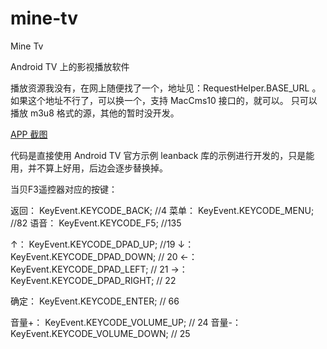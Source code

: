 # mine-tv
Mine Tv

Android TV 上的影视播放软件

播放资源我没有，在网上随便找了一个，地址见：RequestHelper.BASE_URL 。
如果这个地址不行了，可以换一个，支持 MacCms10 接口的，就可以。
只可以播放 m3u8 格式的源，其他的暂时没开发。

[APP 截图]('.docs/screenshot-v2.md' "APP 截图")

代码是直接使用 Android TV 官方示例 leanback 库的示例进行开发的，只是能用，并不算上好用，后边会逐步替换掉。

当贝F3遥控器对应的按键：

返回： KeyEvent.KEYCODE_BACK; //4
菜单： KeyEvent.KEYCODE_MENU; //82
语音： KeyEvent.KEYCODE_F5; //135

↑： KeyEvent.KEYCODE_DPAD_UP; //19
↓： KeyEvent.KEYCODE_DPAD_DOWN; // 20
←： KeyEvent.KEYCODE_DPAD_LEFT; // 21
→： KeyEvent.KEYCODE_DPAD_RIGHT; // 22

确定： KeyEvent.KEYCODE_ENTER;  // 66

音量+： KeyEvent.KEYCODE_VOLUME_UP; // 24
音量-： KeyEvent.KEYCODE_VOLUME_DOWN; // 25
